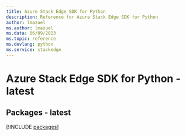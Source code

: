 ```yaml
---
title: Azure Stack Edge SDK for Python
description: Reference for Azure Stack Edge SDK for Python
author: lmazuel
ms.author: lmazuel
ms.data: 06/09/2023
ms.topic: reference
ms.devlang: python
ms.service: stackedge
---
```

# Azure Stack Edge SDK for Python - latest
## Packages - latest
[!INCLUDE [packages](stack-edge-index.md)]